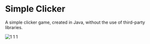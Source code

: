 # Simple Clicker
A simple clicker game, created in Java, without the use of third-party libraries.

![1 1 1](https://user-images.githubusercontent.com/81116614/210888459-2bfcc726-7588-43af-9761-eb0416aca4fc.png)
